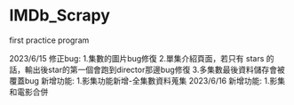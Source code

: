 # IMDb_Scrapy
 first practice program

 2023/6/15 
   修正bug:
      1.集數的圖片bug修復
      2.單集介紹頁面，若只有 stars 的話，輸出後star的第一個會跑到director那邊bug修復
      3.多集數最後資料儲存會被覆蓋bug
   新增功能:
      1.影集功能新增-全集數資料蒐集
 2023/6/16 
   新增功能:
      1.影集和電影合併